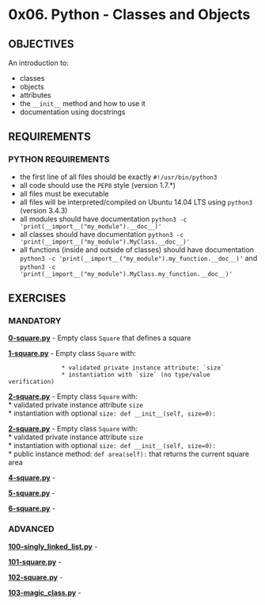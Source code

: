 # 0x06. Python - Classes and Objects   

## OBJECTIVES   
An introduction to:   
   * classes   
   * objects   
   * attributes   
   * the `__init__` method and how to use it   
   * documentation using docstrings   

## REQUIREMENTS   

### PYTHON REQUIREMENTS  
   * the first line of all files should be exactly `#!/usr/bin/python3`   
   * all code should use the `PEP8` style (version 1.7.*)   
   * all files must be executable   
   * all files will be interpreted/compiled on Ubuntu 14.04 LTS using `python3` (version 3.4.3)   
   * all modules should have documentation `python3 -c 'print(__import__("my_module").__doc__)'`   
   * all classes should have documentation `python3 -c 'print(__import__("my_module").MyClass.__doc__)'`   
   * all functions (inside and outside of classes) should have documentation `python3 -c 'print(__import__("my_module").my_function.__doc__)'` and `python3 -c 'print(__import__("my_module").MyClass.my_function.__doc__)'`   

## EXERCISES   

### MANDATORY   

**[0-square.py](0-square.py)** - Empty class `Square` that defines a square   

**[1-square.py](1-square.py)** - Empty class `Square` with:  

			       * validated private instance attribute: `size`   
			       * instantiation with `size` (no type/value verification)   

**[2-square.py](2-square.py)** - Empty class `Square` with:   
			       * validated private instance attribute `size`   
			       * instantiation with optional `size: def __init__(self, size=0):`   

**[2-square.py](2-square.py)** - Empty class `Square` with:   
                               * validated private instance attribute `size`   
                               * instantiation with optional `size: def __init__(self, size=0):`   
                               * public instance method: `def area(self):` that returns the current square area   

**[4-square.py](4-square.py)** - 

**[5-square.py](5-square.py)** - 


**[6-square.py](6-square.py)** - 


### ADVANCED   

**[100-singly_linked_list.py](100-singly_linked_list.py)** - 


**[101-square.py](101-square.py)** - 


**[102-square.py](102-square.py)** - 


**[103-magic_class.py](103-magic_class.py)** - 
